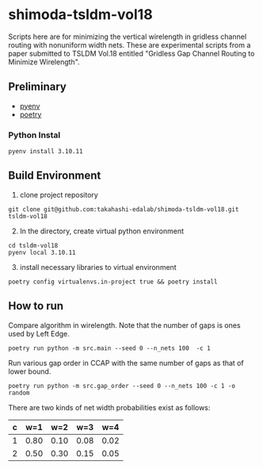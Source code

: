# shimoda-tsldm-vol18
Scripts here are for minimizing the vertical wirelength in gridless channel routing with nonuniform width nets.
These are experimental scripts from a paper submitted to TSLDM Vol.18 entitled "Gridless Gap Channel Routing to Minimize Wirelength".


## Preliminary
- [pyenv](https://github.com/pyenv/pyenv)
- [poetry](https://github.com/python-poetry/poetry)

### Python Instal
```
pyenv install 3.10.11
```

## Build Environment
1. clone project repository
```
git clone git@github.com:takahashi-edalab/shimoda-tsldm-vol18.git tsldm-vol18
```
2. In the directory, create virtual python environment
```
cd tsldm-vol18
pyenv local 3.10.11
```

3. install necessary libraries to virtual environment
```
poetry config virtualenvs.in-project true && poetry install
```

## How to run
Compare algorithm in wirelength. Note that the number of gaps is ones used by Left Edge.
```
poetry run python -m src.main --seed 0 --n_nets 100  -c 1
```

Run various gap order in CCAP with the same number of gaps as that of lower bound.
```
poetry run python -m src.gap_order --seed 0 --n_nets 100 -c 1 -o random 
```

There are two kinds of net width probabilities exist as follows:

| c   | w=1  | w=2  | w=3  | w=4  | 
| --- | ---- | ---- | ---- | ---- | 
| 1   | 0.80 | 0.10 | 0.08 | 0.02 | 
| 2   | 0.50 | 0.30 | 0.15 | 0.05 | 


